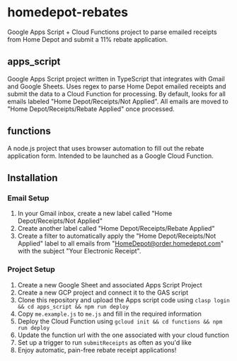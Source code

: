 # homedepot-rebates

Google Apps Script + Cloud Functions project to parse emailed receipts from Home Depot and submit a 11% rebate application.

## apps_script

Google Apps Script project written in TypeScript that integrates with Gmail and Google Sheets. Uses regex to parse Home Depot emailed receipts and submit the data to a Cloud Function for processing. By default, looks for all emails labeled "Home Depot/Receipts/Not Applied". All emails are moved to "Home Depot/Receipts/Rebate Applied" once processed.

## functions

A node.js project that uses browser automation to fill out the rebate application form. Intended to be launched as a Google Cloud Function.

## Installation

### Email Setup

1. In your Gmail inbox, create a new label called "Home Depot/Receipts/Not Applied"
2. Create another label called "Home Depot/Receipts/Rebate Applied"
3. Create a filter to automatically apply the "Home Depot/Receipts/Not Applied" label to all emails from "HomeDepot@order.homedepot.com" with the subject "Your Electronic Receipt".

### Project Setup

1. Create a new Google Sheet and associated Apps Script Project
2. Create a new GCP project and connect it to the GAS script
3. Clone this repository and upload the Apps script code using `clasp login && cd apps_script && npm run deploy`
4. Copy `me.example.js` to `me.js` and fill in the required information
5. Deploy the Cloud Function using `gcloud init && cd functions && npm run deploy`
6. Update the function url with the one associated with your cloud function
7. Set up a trigger to run `submitReceipts` as often as you'd like
8. Enjoy automatic, pain-free rebate receipt applications!
